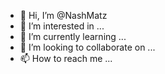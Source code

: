 - 👋 Hi, I’m @NashMatz
- 👀 I’m interested in ...
- 🌱 I’m currently learning ...
- 💞️ I’m looking to collaborate on ...
- 📫 How to reach me ...

<!---
NashMatz/NashMatz is a ✨ special ✨ repository because its `README.md` (this file) appears on your GitHub profile.
You can click the Preview link to take a look at your changes.
--->

